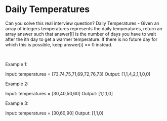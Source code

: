 # Daily Temperatures

Can you solve this real interview question? Daily Temperatures - Given an array of integers temperatures represents the daily temperatures, return an array answer such that answer[i] is the number of days you have to wait after the ith day to get a warmer temperature. If there is no future day for which this is possible, keep answer[i] == 0 instead.

 

Example 1:

Input: temperatures = [73,74,75,71,69,72,76,73]
Output: [1,1,4,2,1,1,0,0]


Example 2:

Input: temperatures = [30,40,50,60]
Output: [1,1,1,0]


Example 3:

Input: temperatures = [30,60,90]
Output: [1,1,0]